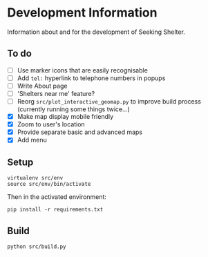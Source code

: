 # Development Information

Information about and for the development of Seeking Shelter.

## To do

- [ ] Use marker icons that are easily recognisable
- [ ] Add `tel:` hyperlink to telephone numbers in popups
- [ ] Write About page
- [ ] 'Shelters near me' feature?
- [ ] Reorg `src/plot_interactive_geomap.py` to improve build process (currently running some things twice...)
- [x] Make map display mobile friendly
- [x] Zoom to user's location
- [x] Provide separate basic and advanced maps
- [x] Add menu

## Setup

```
virtualenv src/env
source src/env/bin/activate
```

Then in the activated environment:

```
pip install -r requirements.txt
```

## Build

```
python src/build.py
```
